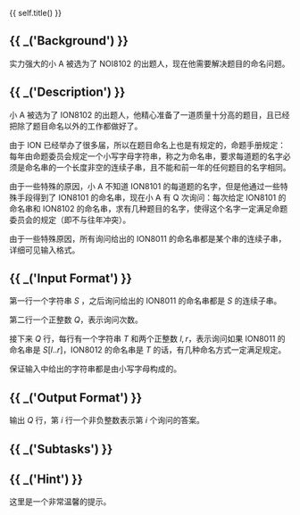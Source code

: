{{ self.title() }}

## {{ _('Background') }}

实力强大的小 A 被选为了 NOI8102 的出题人，现在他需要解决题目的命名问题。

## {{ _('Description') }}

小 A 被选为了 ION8102 的出题人，他精心准备了一道质量十分高的题目，且已经把除了题目命名以外的工作都做好了。

由于 ION 已经举办了很多届，所以在题目命名上也是有规定的，命题手册规定：每年由命题委员会规定一个小写字母字符串，称之为命名串，要求每道题的名字必须是命名串的一个长度非空的连续子串，且不能和前一年的任何题目的名字相同。

由于一些特殊的原因，小 A 不知道 ION8101 的每道题的名字，但是他通过一些特殊手段得到了 ION8101 的命名串，现在小 A 有 Q 次询问：每次给定 ION8101 的命名串和 ION8102 的命名串，求有几种题目的名字，使得这个名字一定满足命题委员会的规定（即不与往年冲突）。

由于一些特殊原因，所有询问给出的 ION8011 的命名串都是某个串的连续子串，详细可见输入格式。

## {{ _('Input Format') }}

第一行一个字符串 $S$ ，之后询问给出的 ION8011 的命名串都是 $S$ 的连续子串。

第二行一个正整数 $Q$，表示询问次数。

接下来 $Q$ 行，每行有一个字符串 $T$ 和两个正整数 $l,r$，表示询问如果 ION8011 的命名串是 $S[l..r]$，ION8012 的命名串是 $T$ 的话，有几种命名方式一定满足规定。 

保证输入中给出的字符串都是由小写字母构成的。

## {{ _('Output Format') }}

输出 $Q$ 行，第 $i$ 行一个非负整数表示第 $i$ 个询问的答案。

## {{ _('Subtasks') }}



## {{ _('Hint') }}

这里是一个非常温馨的提示。